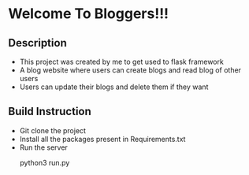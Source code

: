 <h1>
Welcome To Bloggers!!!	
</h1>
<h2>Description</h2>
<ul>
  <li>This project was created by me to get used to flask framework </li>	
  <li>A blog website where users can create  blogs and read blog of other users</li>
  <li>Users can update their blogs and delete them if they want</li>
</ul>  
<h2>Build Instruction</h2>
<ul>
<li>Git clone the project</li>
<li>Install all the packages present in Requirements.txt</li>
<li>Run the server</li>
<p>python3 run.py</p>

</ul>
